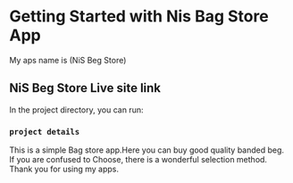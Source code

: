 # Getting Started with Nis Bag Store App
My aps name is (NiS Beg Store)


## NiS Beg Store Live site link

In the project directory, you can run:

### `project details`

This is a simple Bag store app.Here you can buy good quality banded beg.
If you are confused to Choose, there is a wonderful selection method.
Thank you  for using my apps.



